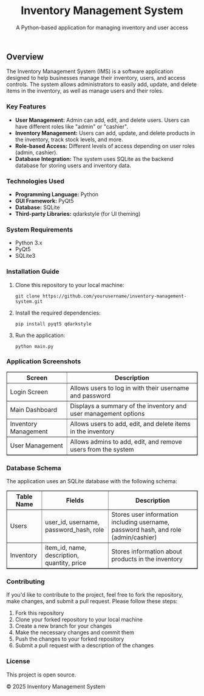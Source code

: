 <!DOCTYPE html>
<html lang="en">
<body>
    <header>
        <h1>Inventory Management System</h1>
        <p>A Python-based application for managing inventory and user access</p>
    </header>
 <div>
        <h2>Overview</h2>
        <p>The Inventory Management System (IMS) is a software application designed to help businesses manage their inventory, users, and access controls. The system allows administrators to easily add, update, and delete items in the inventory, as well as manage users and their roles.</p>

   <h3>Key Features</h3>
        <ul>
            <li><strong>User Management:</strong> Admin can add, edit, and delete users. Users can have different roles like "admin" or "cashier".</li>
            <li><strong>Inventory Management:</strong> Users can add, update, and delete products in the inventory, track stock levels, and more.</li>
            <li><strong>Role-based Access:</strong> Different levels of access depending on user roles (admin, cashier).</li>
            <li><strong>Database Integration:</strong> The system uses SQLite as the backend database for storing users and inventory data.</li>
        </ul>

   <h3>Technologies Used</h3>
        <ul>
            <li><strong>Programming Language:</strong> Python</li>
            <li><strong>GUI Framework:</strong> PyQt5</li>
            <li><strong>Database:</strong> SQLite</li>
            <li><strong>Third-party Libraries:</strong> qdarkstyle (for UI theming)</li>
        </ul>

  <h3>System Requirements</h3>
        <ul>
            <li>Python 3.x</li>
            <li>PyQt5</li>
            <li>SQLite3</li>
        </ul>

<h3>Installation Guide</h3>
        <ol>
            <li>Clone this repository to your local machine:</li>
            <pre><code>git clone https://github.com/yourusername/inventory-management-system.git</code></pre>
            <li>Install the required dependencies:</li>
            <pre><code>pip install pyqt5 qdarkstyle</code></pre>
            <li>Run the application:</li>
            <pre><code>python main.py</code></pre>
        </ol>

 <h3>Application Screenshots</h3>
        <table border="1">
            <thead>
                <tr>
                    <th>Screen</th>
                    <th>Description</th>
                </tr>
            </thead>
            <tbody>
                <tr>
                    <td>Login Screen</td>
                    <td>Allows users to log in with their username and password</td>
                </tr>
                <tr>
                    <td>Main Dashboard</td>
                    <td>Displays a summary of the inventory and user management options</td>
                </tr>
                <tr>
                    <td>Inventory Management</td>
                    <td>Allows users to add, edit, and delete items in the inventory</td>
                </tr>
                <tr>
                    <td>User Management</td>
                    <td>Allows admins to add, edit, and remove users from the system</td>
                </tr>
            </tbody>
        </table>

 <h3>Database Schema</h3>
        <p>The application uses an SQLite database with the following schema:</p>
        <table border="1">
            <thead>
                <tr>
                    <th>Table Name</th>
                    <th>Fields</th>
                    <th>Description</th>
                </tr>
            </thead>
            <tbody>
                <tr>
                    <td>Users</td>
                    <td>user_id, username, password_hash, role</td>
                    <td>Stores user information including username, password hash, and role (admin/cashier)</td>
                </tr>
                <tr>
                    <td>Inventory</td>
                    <td>item_id, name, description, quantity, price</td>
                    <td>Stores information about products in the inventory</td>
                </tr>
            </tbody>
        </table>

 <h3>Contributing</h3>
        <p>If you'd like to contribute to the project, feel free to fork the repository, make changes, and submit a pull request. Please follow these steps:</p>
        <ol>
            <li>Fork this repository</li>
            <li>Clone your forked repository to your local machine</li>
            <li>Create a new branch for your changes</li>
            <li>Make the necessary changes and commit them</li>
            <li>Push the changes to your forked repository</li>
            <li>Submit a pull request with a description of the changes</li>
        </ol>

 <h3>License</h3>
        <p>This project is open source.</p>
    </div>

 <footer>
        <p>&copy; 2025 Inventory Management System</p>
    </footer>
</body>
</html>
